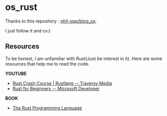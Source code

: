 # os_rust
Thanks to this repository : [phil-opp/blog_os](https://github.com/phil-opp/blog_os).

I just follow it and cv:)

## Resources
To be honest, I am unfamiliar with Rust(Just be interest in it). Here are some resources that help me to read the code.

**YOUTUBE**
- [Rust Crash Course | Rustlang  -- Traversy Media](https://www.youtube.com/watch?v=zF34dRivLOw)
- [Rust for Beginners -- Microsoft Developer](https://www.youtube.com/playlist?list=PLlrxD0HtieHjbTjrchBwOVks_sr8EVW1x)

**BOOK**
- [The Rust Programming Language](https://doc.rust-lang.org/stable/book/)

